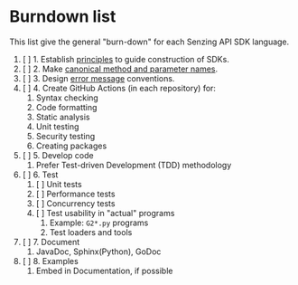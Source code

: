 # Burndown list

This list give the general "burn-down" for each Senzing API SDK language.

1. [ ] 1. Establish [principles](guiding-principles.md) to guide construction of SDKs.
1. [ ] 2. Make [canonical method and parameter names](canonical-names.md).
1. [ ] 3. Design [error message](error-messages.md) conventions.
1. [ ] 4. Create GitHub Actions (in each repository) for:
   1. Syntax checking
   1. Code formatting
   1. Static analysis
   1. Unit testing
   1. Security testing
   1. Creating packages
1. [ ] 5. Develop code
   1. Prefer Test-driven Development (TDD) methodology
1. [ ] 6. Test
   1. [ ] Unit tests
   1. [ ] Performance tests
   1. [ ] Concurrency tests
   1. [ ] Test usability in "actual" programs
      1. Example: `G2*.py` programs
      1. Test loaders and tools
1. [ ] 7. Document
   1. JavaDoc, Sphinx(Python), GoDoc
1. [ ] 8. Examples
   1. Embed in Documentation, if possible
